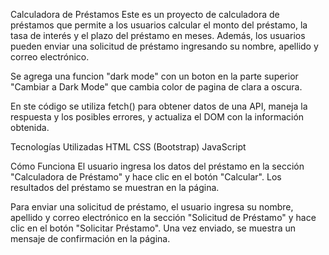Calculadora de Préstamos
Este es un proyecto de calculadora de préstamos que permite a los usuarios calcular el monto del préstamo, la tasa de interés y el plazo del préstamo en meses. Además, los usuarios pueden enviar una solicitud de préstamo ingresando su nombre, apellido y correo electrónico.

Se agrega una funcion "dark mode" con un boton en la parte superior "Cambiar a Dark Mode" que cambia color de pagina de clara a oscura.

En ste código se utiliza fetch() para obtener datos de una API, maneja la respuesta y los posibles errores, y actualiza el DOM con la información obtenida.

Tecnologías Utilizadas
HTML
CSS (Bootstrap)
JavaScript

Cómo Funciona
El usuario ingresa los datos del préstamo en la sección "Calculadora de Préstamo" y hace clic en el botón "Calcular". Los resultados del préstamo se muestran en la página.

Para enviar una solicitud de préstamo, el usuario ingresa su nombre, apellido y correo electrónico en la sección "Solicitud de Préstamo" y hace clic en el botón "Solicitar Préstamo". Una vez enviado, se muestra un mensaje de confirmación en la página.
